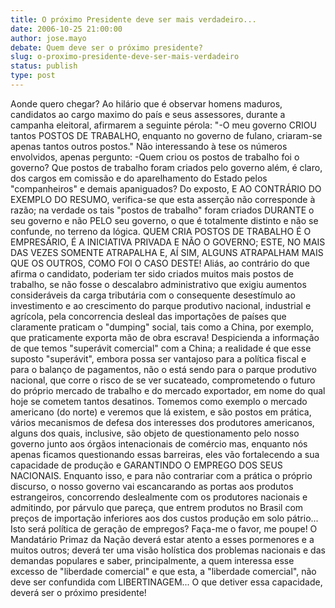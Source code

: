 ```yaml
---
title: O próximo Presidente deve ser mais verdadeiro...
date: 2006-10-25 21:00:00
author: jose.mayo
debate: Quem deve ser o próximo presidente?
slug: o-proximo-presidente-deve-ser-mais-verdadeiro
status: publish 
type: post
---
```


Aonde quero chegar?
Ao hilário que é observar homens maduros, candidatos ao cargo maximo do país e seus assessores, durante a campanha eleitoral, afirmarem a seguinte pérola:
"-O meu governo CRIOU tantos POSTOS DE TRABALHO, enquanto no governo de fulano, criaram-se apenas tantos outros postos."
Não interessando à tese os números envolvidos, apenas pergunto:
-Quem criou os postos de trabalho foi o governo? Que postos de trabalho foram criados pelo governo além, é claro, dos cargos em comissão e do aparelhamento do Estado pelos "companheiros" e demais apaniguados?
Do exposto, E AO CONTRÁRIO DO EXEMPLO DO RESUMO, verifica-se que esta asserção não corresponde à razão; na verdade os tais "postos de trabalho" foram criados DURANTE o seu governo e não PELO seu governo, o que é totalmente distinto e não se confunde, no terreno da lógica.
QUEM CRIA POSTOS DE TRABALHO É O EMPRESÁRIO, É A INICIATIVA PRIVADA E NÃO O GOVERNO; ESTE, NO MAIS DAS VEZES SOMENTE ATRAPALHA E, AÍ SIM, ALGUNS ATRAPALHAM MAIS QUE OS OUTROS, COMO FOI O CASO DESTE!
Aliás, ao contrário do que afirma o candidato, poderiam ter sido criados muitos mais postos de trabalho, se não fosse o descalabro administrativo que exigiu aumentos consideráveis da carga tributária com o consequente desestímulo ao investimento e ao crescimento do parque produtivo nacional, industrial e agrícola, pela concorrencia desleal das importações de países que claramente praticam o "dumping" social, tais como a China, por exemplo, que praticamente exporta mão de obra escrava!
Despicienda a informação de que temos "superávit comercial" com a China; a realidade é que esse suposto "superávit", embora possa ser vantajoso para a política fiscal e para o balanço de pagamentos, não o está sendo para o parque produtivo nacional, que corre o risco de se ver sucateado, comprometendo o futuro do próprio mercado de trabalho e do mercado exportador, em nome do qual hoje se cometem tantos desatinos.
Tomemos como exemplo o mercado americano (do norte) e veremos que lá existem, e são postos em prática, vários mecanismos de defesa dos interesses dos produtores americanos, alguns dos quais, inclusive, são objeto de questionamento pelo nosso governo junto aos órgãos intenacionais de comércio mas, enquanto nós apenas ficamos questionando essas barreiras, eles vão fortalecendo a sua capacidade de produção e GARANTINDO O EMPREGO DOS SEUS NACIONAIS.
Enquanto isso, e para não contrariar com a prática o próprio discurso, o nosso governo vai escancarando as portas aos produtos estrangeiros, concorrendo deslealmente com os produtores nacionais e admitindo, por párvulo que pareça, que entrem produtos no Brasil com preços de importação inferiores aos dos custos produção em solo pátrio... Isto será política de geração de empregos?
Faça-me o favor, me poupe!
O Mandatário Primaz da Nação deverá estar atento a esses pormenores e a muitos outros; deverá ter uma visão holística dos problemas nacionais e das demandas populares e saber, principalmente, a quem interessa esse excesso de "liberdade comercial" e que esta, a "liberdade comercial", não deve ser confundida com LIBERTINAGEM...
O que detiver essa capacidade, deverá ser o próximo presidente!
